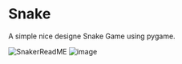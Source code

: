# Snake
A simple nice designe Snake Game using pygame.

![SnakerReadME](https://user-images.githubusercontent.com/93609912/181775373-ceaaabd5-206a-4d44-8109-5309a804c662.png)
![image](https://user-images.githubusercontent.com/93609912/181775575-76aa71e7-9b4d-4cac-acc5-a2bc0377a3d0.png)
